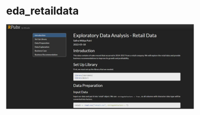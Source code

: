 # eda_retaildata

<img src="https://github.com/safirawp/EDA_retail_data/blob/6f77f18b405e7523b4fd2fcd2c4aaaef997055bd/assets/eda_page.PNG">
